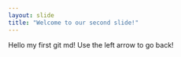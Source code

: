 ```yaml
---
layout: slide
title: "Welcome to our second slide!"
---
```

Hello my first git md!
Use the left arrow to go back!